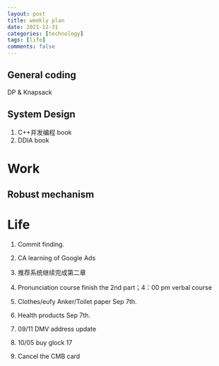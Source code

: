 ```yaml
---
layout: post
title: weekly plan
date: 2021-12-31
categories: [technology]
tags: [life]
comments: false
---
```




## General coding

DP & Knapsack



## System Design

1. C++并发编程 book
2. DDIA book



# Work

## Robust mechanism



# Life 

1. Commit finding.
2. CA learning of Google Ads
3. 推荐系统继续完成第二章
4. Pronunciation course finish the 2nd part；4：00 pm verbal course 



1. Clothes/eufy Anker/Toilet paper Sep 7th.
2. Health products Sep 7th.
3. 09/11 DMV address update
4. 10/05 buy glock 17
5. Cancel the CMB card














